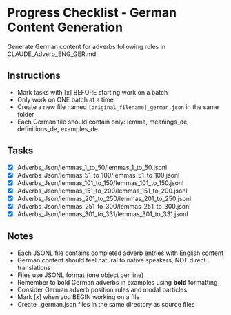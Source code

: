 # Progress Checklist - German Content Generation

Generate German content for adverbs following rules in CLAUDE_Adverb_ENG_GER.md

## Instructions
- Mark tasks with [x] BEFORE starting work on a batch
- Only work on ONE batch at a time
- Create a new file named `[original_filename]_german.json` in the same folder
- Each German file should contain only: lemma, meanings_de, definitions_de, examples_de

## Tasks

- [x] Adverbs_Json/lemmas_1_to_50/lemmas_1_to_50.jsonl
- [x] Adverbs_Json/lemmas_51_to_100/lemmas_51_to_100.jsonl
- [x] Adverbs_Json/lemmas_101_to_150/lemmas_101_to_150.jsonl
- [x] Adverbs_Json/lemmas_151_to_200/lemmas_151_to_200.jsonl
- [x] Adverbs_Json/lemmas_201_to_250/lemmas_201_to_250.jsonl
- [x] Adverbs_Json/lemmas_251_to_300/lemmas_251_to_300.jsonl
- [x] Adverbs_Json/lemmas_301_to_331/lemmas_301_to_331.jsonl

## Notes
- Each JSONL file contains completed adverb entries with English content
- German content should feel natural to native speakers, NOT direct translations
- Files use JSONL format (one object per line)
- Remember to bold German adverbs in examples using **bold** formatting
- Consider German adverb position rules and modal particles
- Mark [x] when you BEGIN working on a file
- Create _german.json files in the same directory as source files